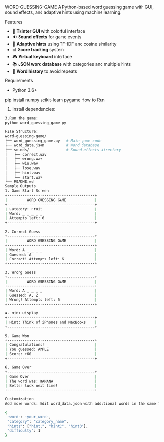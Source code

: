 WORD-GUESSING-GAME
A Python-based word guessing game with GUI, sound effects, and adaptive hints using machine learning.

 Features

- 🎨 **Tkinter GUI** with colorful interface
- 🔉 **Sound effects** for game events
- 🤖 **Adaptive hints** using TF-IDF and cosine similarity
- 📊 **Score tracking** system
- 🎮 **Virtual keyboard** interface
- 📚 **JSON word database** with categories and multiple hints
- 🔄 **Word history** to avoid repeats

 Requirements
- Python 3.6+

pip install numpy scikit-learn pygame
How to Run
1. Install dependencies:
 ```bash  pip install -r requirements.txt
3.Run the game:
python word_guessing_game.py

File Structure:
word-guessing-game/
├── word_guessing_game.py   # Main game code
├── word_data.json          # Word database
├── sounds/                 # Sound effects directory
│   ├── correct.wav
│   ├── wrong.wav
│   ├── win.wav
│   ├── lose.wav
│   ├── hint.wav
│   └── start.wav
└── README.md
Sample Outputs
1. Game Start Screen
+----------------------------------------+
|         WORD GUESSING GAME             |
+----------------------------------------+
| Category: Fruit                        |
| Word: _ _ _ _ _                        |
| Attempts left: 6                       |
+----------------------------------------+

2. Correct Guess:
+----------------------------------------+
|         WORD GUESSING GAME             |
+----------------------------------------+
| Word: A _ _ _ _                        |
| Guessed: A                             |
| Correct! Attempts left: 6              |
+----------------------------------------+

3. Wrong Guess
+----------------------------------------+
|         WORD GUESSING GAME             |
+----------------------------------------+
| Word: A _ _ _ _                        |
| Guessed: A, Z                          |
| Wrong! Attempts left: 5                |
+----------------------------------------+

4. Hint Display
+----------------------------------------+
| Hint: Think of iPhones and MacBooks    |
+----------------------------------------+

5. Game Won
+----------------------------------------+
| Congratulations!                       |
| You guessed: APPLE                     |
| Score: +60                             |
+----------------------------------------+

6. Game Over
+----------------------------------------+
| Game Over                              |
| The word was: BANANA                   |
| Better luck next time!                 |
+----------------------------------------+

Customization
Add more words: Edit word_data.json with additional words in the same format

{
  "word": "your_word",
  "category": "category_name",
  "hints": ["hint1", "hint2", "hint3"],
  "difficulty": 1
}
